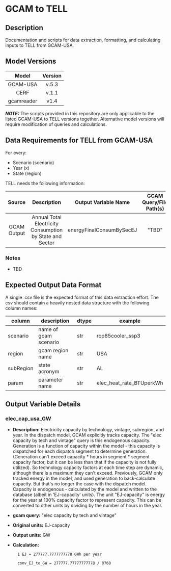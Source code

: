 # GCAM to TELL

## Description

Documentation and scripts for data extraction, formatting, and calculating inputs to TELL from GCAM-USA.

## Model Versions

|Model|Version|
|:-:|:-:|
| GCAM-USA | v.5.3 |
| CERF | v.1.1 |
| gcamreader | v1.4 |

**_NOTE:_**  The scripts provided in this repository are only applicable to the listed GCAM-USA to TELL versions 
together. Alternative model versions will require modification of queries and calculations.

## Data Requirements for TELL from GCAM-USA

For every:
* Scenario (scenario)
* Year (x)
* State (region)

TELL needs the following information:

| Source | Description | Output Variable Name | GCAM Query/File Path(s) | Original Units | Output Units |
|:-:|:-:|:-:|:-:|:-:|:-:|
| GCAM Output | Annual Total Electricity Consumption by State and Sector | energyFinalConsumBySecEJ | "TBD" | EJ | EJ |


### Notes

* TBD


## Expected Output Data Format

A single .csv file is the expected format of this data extraction effort. The csv should contain a heavily nested data structure with the following column names:


|column|description|dtype| example |
|----------------|--------------------------|-----|-------------------|
| scenario       | name of gcam scenario             | str | rcp85cooler_ssp3          |
| region         | gcam region name                  | str | USA                        |
| subRegion      | state acronym                     | str | AL                         |
| param          | parameter name                    | str | elec_heat_rate_BTUperkWh   |



## Output Variable Details

### elec_cap_usa_GW

* **Description:** Electricity capacity by technology, vintage, subregion, and year. In the dispatch model, GCAM explicitly tracks capacity.  The "elec capacity by tech and vintage" query is this endogenous capacity.  Generation is a function of capacity within the model - this capacity is dispatched for each dispatch segment to determine generation. (Generation can't exceed capacity * hours in segment * segment capacity factor, but it can be less than that if the capacity is not fully utilized).  So technology capacity factors at each time step are dynamic, although there is a maximum they can't exceed. Previously, GCAM only tracked energy in the model, and used generation to back-calculate capacity. But that's no longer the case with the dispatch model.  Capacity is endogenous - calculated by the model and written to the database (albeit in 'EJ-capacity' units). The unit "EJ-capacity" is energy for the year at 100% capacity factor to represent capacity. This can be converted to other units by dividing by the number of hours in the year.
* **gcam query:** "elec capacity by tech and vintage"
* **Original units:** EJ-capacity
* **Output units:** GW
* **Calculation:**

        1 EJ = 277777.7777777778 GWh per year

        conv_EJ_to_GW = 277777.77777777778 / 8760




